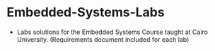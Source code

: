 # Embedded-Systems-Labs
- Labs solutions for the Embedded Systems Course taught at Cairo University. (Requirements document included for each lab)
